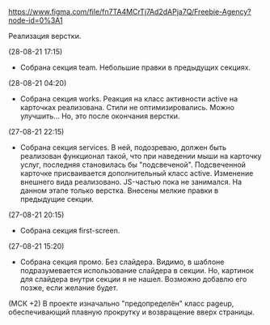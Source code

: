 https://www.figma.com/file/fn7TA4MCrTj7Ad2dAPja7Q/Freebie-Agency?node-id=0%3A1

Реализация верстки.


(28-08-21 17:15)
- Собрана секция team. Небольшие правки в предыдущих секциях.

(28-08-21 04:20)
- Собрана секция works. Реакция на класс активности active на карточках реализована. Стили не оптимизировались. Можно улучшить... Но, это после окончания верстки.

(27-08-21 22:15)
- Собрана секция services. В ней, подозреваю, должен быть реализован функционал такой, что при наведении мыши на карточку услуг, последняя становилась бы "подсвеченой". Подсвеченной карточке присваивается дополнительный класс active.
Изменение внешнего вида реализовано. JS-частью пока не занимался. На данном этапе только верстка.
Внесены мелкие правки в предыдущие секции.

(27-08-21 20:15)
- Собрана секция first-screen.

(27-08-21 15:20)
- Собрана секция промо. Без слайдера. Видимо, в шаблоне подразумевается использование слайдера в секции. Но, картинок для слайдера внутри секции я не нашел. Возможно добавлю его позже, если желание будет.

(МСК +2)
В проекте изначально "предопределён" класс pageup, обеспечивающий плавную прокрутку и возвращение вверх страницы.